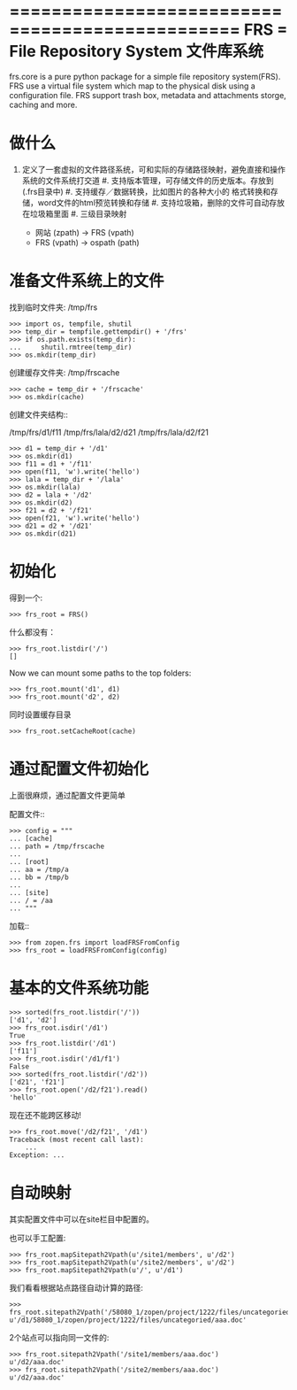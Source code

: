 ================================================
FRS = File Repository System 文件库系统
================================================
frs.core is a pure python package for a simple file repository system(FRS). 
FRS use a virtual file system which map to the physical disk using a 
configuration file. FRS support trash box, metadata and attachments storge,
caching and more.

做什么
===============
1. 定义了一套虚拟的文件路径系统，可和实际的存储路径映射，避免直接和操作系统的文件系统打交道
#. 支持版本管理，可存储文件的历史版本。存放到(.frs目录中)
#. 支持缓存／数据转换，比如图片的各种大小的 格式转换和存储，word文件的html预览转换和存储
#. 支持垃圾箱，删除的文件可自动存放在垃圾箱里面
#. 三级目录映射

   - 网站 (zpath) -> FRS  (vpath)
   - FRS (vpath) -> ospath (path)

准备文件系统上的文件
=========================
找到临时文件夹: /tmp/frs

    >>> import os, tempfile, shutil
    >>> temp_dir = tempfile.gettempdir() + '/frs'
    >>> if os.path.exists(temp_dir):
    ...     shutil.rmtree(temp_dir)
    >>> os.mkdir(temp_dir)

创建缓存文件夹: /tmp/frscache

    >>> cache = temp_dir + '/frscache'
    >>> os.mkdir(cache)

创建文件夹结构::

 /tmp/frs/d1/f11
 /tmp/frs/lala/d2/d21
 /tmp/frs/lala/d2/f21

    >>> d1 = temp_dir + '/d1'
    >>> os.mkdir(d1)
    >>> f11 = d1 + '/f11'
    >>> open(f11, 'w').write('hello')
    >>> lala = temp_dir + '/lala'
    >>> os.mkdir(lala)
    >>> d2 = lala + '/d2'
    >>> os.mkdir(d2)
    >>> f21 = d2 + '/f21'
    >>> open(f21, 'w').write('hello')
    >>> d21 = d2 + '/d21'
    >>> os.mkdir(d21)


初始化
===================
得到一个:

    >>> frs_root = FRS()

什么都没有：

    >>> frs_root.listdir('/')
    []
 
Now we can mount some paths to the top folders:
 
    >>> frs_root.mount('d1', d1)
    >>> frs_root.mount('d2', d2)

同时设置缓存目录

    >>> frs_root.setCacheRoot(cache)

通过配置文件初始化
=========================
上面很麻烦，通过配置文件更简单

配置文件::

    >>> config = """
    ... [cache]
    ... path = /tmp/frscache
    ...
    ... [root]
    ... aa = /tmp/a
    ... bb = /tmp/b
    ...
    ... [site]
    ... / = /aa
    ... """

加载::

    >>> from zopen.frs import loadFRSFromConfig
    >>> frs_root = loadFRSFromConfig(config)

基本的文件系统功能
======================

    >>> sorted(frs_root.listdir('/'))
    ['d1', 'd2']
    >>> frs_root.isdir('/d1')
    True
    >>> frs_root.listdir('/d1')
    ['f11']
    >>> frs_root.isdir('/d1/f1')
    False
    >>> sorted(frs_root.listdir('/d2'))
    ['d21', 'f21']
    >>> frs_root.open('/d2/f21').read()
    'hello'

现在还不能跨区移动!

    >>> frs_root.move('/d2/f21', '/d1')
    Traceback (most recent call last):
        ...
    Exception: ...


自动映射
==================
其实配置文件中可以在site栏目中配置的。

也可以手工配置:

    >>> frs_root.mapSitepath2Vpath(u'/site1/members', u'/d2')
    >>> frs_root.mapSitepath2Vpath(u'/site2/members', u'/d2')
    >>> frs_root.mapSitepath2Vpath(u'/', u'/d1')

我们看看根据站点路径自动计算的路径:

    >>> frs_root.sitepath2Vpath('/58080_1/zopen/project/1222/files/uncategoried/aaa.doc')
    u'/d1/58080_1/zopen/project/1222/files/uncategoried/aaa.doc'

2个站点可以指向同一文件的:

    >>> frs_root.sitepath2Vpath('/site1/members/aaa.doc')
    u'/d2/aaa.doc'
    >>> frs_root.sitepath2Vpath('/site2/members/aaa.doc')
    u'/d2/aaa.doc'

